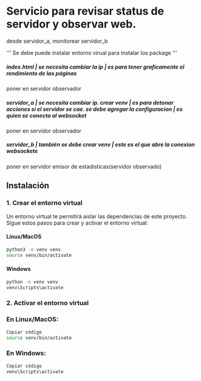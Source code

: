# Servicio para revisar status de servidor y observar web.
desde servidor_a, monitorear servidor_b

''' Se debe puede instalar entorno virual para instalar los package '''



##### index.html | se necesita cambiar la ip | es para tener graficamente el rendimiento de las páginas
poner en servidor observador
##### servidor_a | se necesita cambiar ip.  crear venv | es para detonar acciones si el servidor se cae. se debe agregar la configuracion | es quien se conecta al websocket
poner en servidor observador
##### servidor_b | también se debe crear venv | este es el que abre la conexion websockete
poner en servidor emisor de estadisticas(servidor observado)

## Instalación

### 1. Crear el entorno virtual

Un entorno virtual te permitirá aislar las dependencias de este proyecto. Sigue estos pasos para crear y activar el entorno virtual:

#### Linux/MacOS
```bash
python3 -m venv venv
source venv/bin/activate
```

#### Windows
```bash
python -m venv venv
venv\Scripts\activate
```

### 2. Activar el entorno virtual
### En Linux/MacOS:

```bash
Copiar código
source venv/bin/activate
```
### En Windows:
```bash
Copiar código
venv\Scripts\activate
```

